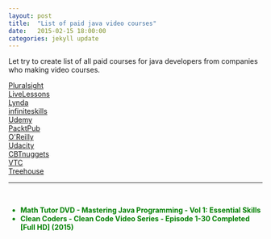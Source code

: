 ```yaml
---
layout: post
title:  "List of paid java video courses"
date:   2015-02-15 18:00:00
categories: jekyll update
---
```


Let try to create list of all paid courses for java developers from companies who making video courses.


<a href="/library/pluralsight/java/">Pluralsight</a><br/>
<a href="/library/livelessons/java/">LiveLessons</a><br/>
<a href="/library/lynda/java/">Lynda</a><br/>
<a href="/library/infiniteskills/java/">infiniteskills</a><br/>
<a href="/library/udemy/java/">Udemy</a><br/>
<a href="/library/packtpub/java/">PacktPub</a><br/>
<a href="/library/oreilly/java/">O'Reilly</a><br/>
<a href="/library/udacity/java/">Udacity</a><br/>
<a href="/library/cbtnuggets/java/">CBTnuggets</a><br/>
<a href="/library/vtc/java/">VTC</a><br/>
<a href="/library/treehouse/java/">Treehouse</a><br/>


___

<br/>

<ul>
<li style="color:green"><strong>Math Tutor DVD - Mastering Java Programming - Vol 1: Essential Skills</strong></li>
<li style="color:green"><strong>Clean Coders - Clean Code Video Series - Episode 1-30 Completed [Full HD] (2015) </strong></li> 
</ul>

 
